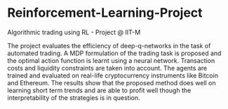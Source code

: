 # Reinforcement-Learning-Project
Algorithmic trading using RL - Project @ IIT-M


The project evaluates the efficiency of deep-q-networks in
the task of automated trading. A MDP formulation of the trading task
is proposed and the optimal action function is learnt using a neural network. Transaction costs and liquidity constraints are taken into account.
The agents are trained and evaluated on real-life cryptocurrency instruments like Bitcoin and Ethereum. The results show that the proposed
method does well on learning short term trends and are able to profit well though the interpretability of the strategies is in question.

